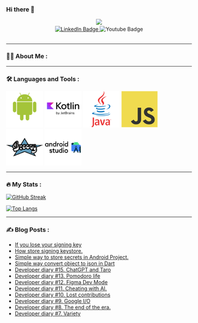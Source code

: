 ### Hi there 👋

<div id="header" align="center">
  <img src="https://media.giphy.com/media/M9gbBd9nbDrOTu1Mqx/giphy.gif" width="100"/>
</div>

<div id="badges" align="center">
  <a href="https://www.linkedin.com/in/yauheni-slizh-5b7a7236/">
    <img src="https://img.shields.io/badge/LinkedIn-blue?style=for-the-badge&logo=linkedin&logoColor=white" alt="LinkedIn Badge"/>
  </a>
  <a>
    <img src="https://img.shields.io/github/stars/kiolk?style=social" alt="Youtube Badge"/>
   </a>
</div>

<div align="center">
  <img src="https://komarev.com/ghpvc/?username=kiolk&style=flat-square&color=blue" alt=""/>
</div>

---

### :woman_technologist: About Me :

---

### :hammer_and_wrench: Languages and Tools :
<div>
  <img src="https://raw.githubusercontent.com/devicons/devicon/master/icons/android/android-original-wordmark.svg" title="Android" alt="Android" height="100" width="100"/>
  <img src="https://github.com/devicons/devicon/blob/master/icons/kotlin/kotlin-original-wordmark.svg" title="Kotlin" alt="Kotli" height="100" width="100"/>
  <img src="https://github.com/devicons/devicon/blob/master/icons/java/java-original-wordmark.svg" title="Java" alt="Java" height="100" width="100"/>
  <img src="https://github.com/devicons/devicon/blob/master/icons/javascript/javascript-original.svg" title="Js" alt="Js" height="100" width="100"/>
  <img src="https://github.com/devicons/devicon/blob/master/icons/groovy/groovy-original.svg" title="Groovy" alt="Groovy" height="100" width="100"/>
  <img src="https://github.com/devicons/devicon/blob/master/icons/androidstudio/androidstudio-original-wordmark.svg" title="AndroidStudio" alt="AndroidStudiohttps://github.com/devicons/devicon/blob/master/icons/androidstudio/androidstudio-original-wordmark.svg" height="100" width="100"/>
</div>

<!--
**Kiolk/Kiolk** is a ✨ _special_ ✨ repository because its `README.md` (this file) appears on your GitHub profile.

Here are some ideas to get you started:

- 🔭 I’m currently working on ...
- 🌱 I’m currently learning ...
- 👯 I’m looking to collaborate on ...
- 🤔 I’m looking for help with ...
- 💬 Ask me about ...
- 📫 How to reach me: ...
- 😄 Pronouns: ...
- ⚡ Fun fact: ...
-->
---

### :fire: My Stats :
[![GitHub Streak](http://github-readme-streak-stats.herokuapp.com?user=Kiolk&theme=dark&background=000000)](https://git.io/streak-stats)

[![Top Langs](https://github-readme-stats.vercel.app/api/top-langs/?username=Kiolk)](https://github.com/anuraghazra/github-readme-stats)

---

### :writing_hand: Blog Posts :
<!-- BLOG-POST-LIST:START -->
- [If you lose your signing key](https://dev.to/kiolk/if-you-lose-your-signing-key-3l7a)
- [How store signing keystore.](https://dev.to/kiolk/how-store-signing-keystore-4lan)
- [Simple way to store secrets in Android Project.](https://dev.to/kiolk/simple-way-to-store-secrets-in-android-project-345k)
- [Simple way convert object to json in Dart](https://dev.to/kiolk/simple-way-to-convert-object-json-in-dart-4ioh)
- [Developer diary #15. ChatGPT and Taro](https://dev.to/kiolk/developer-diary-15-chatgpt-and-taro-4l36)
- [Developer diary #13. Pomodoro life](https://dev.to/kiolk/developer-diary-13-pomodoro-life-38hc)
- [Developer diary #12. Figma Dev Mode](https://dev.to/kiolk/developer-diary-12-figma-dev-mode-50a7)
- [Developer diary #11. Cheating with AI.](https://dev.to/kiolk/developer-diary-11-cheating-with-ai-2k0l)
- [Developer diary #10. Lost contributions](https://dev.to/kiolk/developer-diary-10-lost-contributions-1095)
- [Developer diary #9. Google I/O](https://dev.to/kiolk/developer-diary-9-google-io-2om7)
- [Developer diary #8. The end of the era.](https://dev.to/kiolk/developer-diary-8-the-end-of-the-era-31dc)
- [Developer diary #7. Variety](https://dev.to/kiolk/developer-diary-7-cicd-282p)
<!-- BLOG-POST-LIST:END -->

